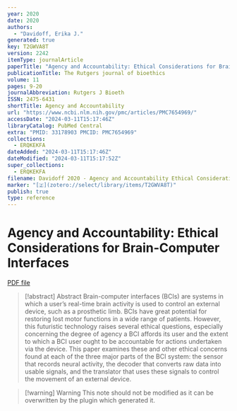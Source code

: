 ```yaml
---
year: 2020
date: 2020
authors:
  - "Davidoff, Erika J."
generated: true
key: T2GWVA8T
version: 2242
itemType: journalArticle
paperTitle: "Agency and Accountability: Ethical Considerations for Brain-Computer Interfaces"
publicationTitle: The Rutgers journal of bioethics
volume: 11
pages: 9-20
journalAbbreviation: Rutgers J Bioeth
ISSN: 2475-6431
shortTitle: Agency and Accountability
url: "https://www.ncbi.nlm.nih.gov/pmc/articles/PMC7654969/"
accessDate: "2024-03-11T15:17:46Z"
libraryCatalog: PubMed Central
extra: "PMID: 33178903 PMCID: PMC7654969"
collections:
  - ERQKEKFA
dateAdded: "2024-03-11T15:17:46Z"
dateModified: "2024-03-11T15:17:52Z"
super_collections:
  - ERQKEKFA
filename: Davidoff 2020 - Agency and Accountability Ethical Considerations for Brain-Computer Interfaces.pdf
marker: "[🇿](zotero://select/library/items/T2GWVA8T)"
publish: true
type: reference
---
```

# Agency and Accountability: Ethical Considerations for Brain-Computer Interfaces

[PDF file](/Papers/PDFs/Davidoff%202020%20-%20Agency%20and%20Accountability%20Ethical%20Considerations%20for%20Brain-Computer%20Interfaces.pdf)

> [!abstract] Abstract
> Brain-computer interfaces (BCIs) are systems in which a user’s real-time brain activity is used to control an external device, such as a prosthetic limb. BCIs have great potential for restoring lost motor functions in a wide range of patients. However, this futuristic technology raises several ethical questions, especially concerning the degree of agency a BCI affords its user and the extent to which a BCI user ought to be accountable for actions undertaken via the device. This paper examines these and other ethical concerns found at each of the three major parts of the BCI system: the sensor that records neural activity, the decoder that converts raw data into usable signals, and the translator that uses these signals to control the movement of an external device.

>[!warning] Warning
> This note should not be modified as it can be overwritten by the plugin which generated it.

